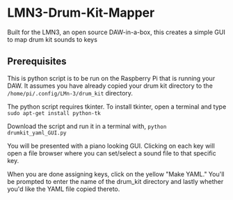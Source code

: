 # LMN3-Drum-Kit-Mapper
Built for the LMN3, an open source DAW-in-a-box, this creates a simple GUI to map drum kit sounds to keys

## Prerequisites
This is python script is to be run on the Raspberry Pi that is running your DAW.  It assumes you have already copied your drum kit directory to the `/home/pi/.config/LMn-3/drum_kit` directory.

The python script requires tkinter. To install tkinter, open a terminal and type `sudo apt-get install python-tk`

Download the script and run it in a terminal with, `python drumkit_yaml_GUI.py`

You will be presented with a piano looking GUI.  Clicking on each key will open a file browser where you can set/select a sound file to that specific key.

When you are done assigning keys, click on the yellow "Make YAML."  You'll be prompted to enter the name of the drum_kit directory and lastly whether you'd like the YAML file copied thereto.



